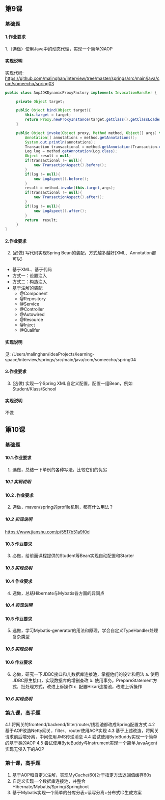 ## 第9课
### 基础题
#### 1.作业要求
1.（选做）使用Java中的动态代理，实现一个简单的AOP
#### 实现说明

实现代码: https://github.com/malinghan/interview/tree/master/springs/src/main/java/com/someecho/spring03

```java
public class AopJDKDynamicProxyFactory implements InvocationHandler {

     private Object target;

     public Object bind(Object target){
         this.target = target;
         return Proxy.newProxyInstance(target.getClass().getClassLoader(),target.getClass().getInterfaces(),this);
     }

     public Object invoke(Object proxy, Method method, Object[] args) throws Throwable{
         Annotation[] annotations = method.getAnnotations();
         System.out.println(annotations);
         Transaction transactional = method.getAnnotation(Transaction.class);
         Log log = method.getAnnotation(Log.class);
         Object result = null;
         if(transactional != null){
             new TransactionAspect().before();
         }
         if(log != null){
             new LogAspect().before();
         }
         result = method.invoke(this.target,args);
         if(transactional != null){
             new TransactionAspect().after();
         }
         if(log != null){
             new LogAspect().after();
         }
         return  result;
     }
}
```



#### 2.作业要求
2. (必做) 写代码实现Spring Bean的装配，方式越多越好(XML、Annotation都可以)
- 基于XML、基于代码
- 方式一：设置注入
- 方式二：构造注入
- 基于注解的装配
    - @Component
    - @Repository
    - @Service
    - @Controller
    - @Autowired
    - @Resource
    - @Inject
    - @Qualifer
  

#### 实现说明
见: /Users/malinghan/IdeaProjects/learning-space/interview/springs/src/main/java/com/someecho/spring04

#### 3.作业要求
3. (选做) 实现一个Spring XML自定义配置，配置一组Bean，例如Student/Klass/School

#### 实现说明
 不做


## 第10课
### 基础题
#### 10.1.作业要求
1. 选做，总结一下单例的各种写法，比较它们的优劣
##### 10.1 实现说明


#### 10.2 .作业要求
2. 选做，maven/spring的profile机制，都有什么用法？

##### 10.2 实现说明
https://www.jianshu.com/p/5517b51a9f0d


#### 10.3 作业要求
3. 必做，给前面课程提供的Student等Bean实现自动配置和Starter


##### 10.3 实现说明

#### 10.4 作业要求
4. 选做，总结Hibernate与Mybatis各方面的异同点


##### 10.4 实现说明


#### 10.5 作业要求
5. 选做，学习Mybatis-generator的用法和原理，学会自定义TypeHandler处理复杂类型

##### 10.5 实现说明

#### 10.6 作业要求
6. 必做，研究一下JDBC接口和儿数据库连接池，掌握他们的设计和用法
a. 使用JDBC原生接口，实现数据库的增删查改
b. 使用事务，PrepareStatement方式，批处理方式，改进上诉操作
c. 配置Hikari连接池，改进上诉操作

##### 10.6 实现说明



### 第九课，高手题
4.1 将网关的frontend/backend/filter/router/线程池都改成Spring配置方式
4.2 基于AOP改造Netty网关，filter、router使用AOP实现
4.3 基于上述改造，将网关请求前后端分离，中间使用JMS传递消息
4.4 尝试使用ByteBuddy实现一个简单的基于类的AOP
4.5 尝试使用ByteBuddy与Instrument实现一个简单JavaAgent实现无侵入下的AOP
### 第十课，高手题
1. 基于AOP和自定义注解，实现MyCache(60)对于指定方法返回值缓存60s
2. 自定义实现一个数据库连接池，并整合Hibernate/Mybatis/Spring/Springboot
3. 基于Mybatis实现一个简单的分库分表+读写分离+分布式ID生成方案